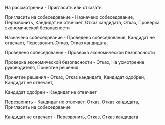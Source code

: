 На рассмотрении - Пригласить или отказать

Пригласить на собеседование - Назначено собеседование, Перезвонить, Кандидат не отвечает, Отказ кандидата, Отказ,  Проверка экономической безопасности

Назначено собеседование - Проведено собеседование, Кандидат не отвечает, Перезвонить,Отказ, Отказ кандидата,

Проведено собеседование - Проверка экономической безопасности

Проверка экономической безопасности - Отказ, На усмотрение руководителя, Принятие решения

Принятие решения - 
	Отказ, 
	Отказ кандидата, 
	Кандидат одобрен, 
	Кандидат не отвечает,

Кандидат одобрен - Кандидат не отвечает

Перезвонить - Кандидат не отвечает, Отказ, Отказ кандидата, Пригласить на собеседование

Кандидат не отвечает - Перезвонить, Отказ, Отказ кандидата